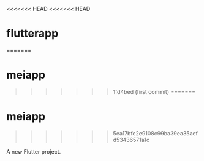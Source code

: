 <<<<<<< HEAD
<<<<<<< HEAD
# flutterapp
=======
# meiapp
>>>>>>> 1fd4bed (first commit)
=======
# meiapp
>>>>>>> 5ea17bfc2e9108c99ba39ea35aefd53436571a1c

A new Flutter project.
